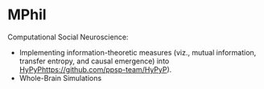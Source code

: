 # MPhil
Computational Social Neuroscience:
- Implementing information-theoretic measures (viz., mutual information, transfer entropy, and causal emergence) into [HyPyP](https://github.com/ppsp-team/HyPyP)https://github.com/ppsp-team/HyPyP).
- Whole-Brain Simulations 
